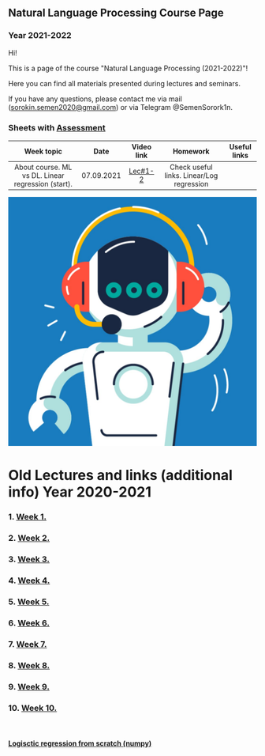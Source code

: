 ## Natural Language Processing Course Page 
### Year 2021-2022

Hi!

This is a page of the course "Natural Language Processing (2021-2022)"! 

Here you can find all materials presented during lectures and seminars.

If you have any questions, please contact me via mail (sorokin.semen2020@gmail.com) or via Telegram @SemenSorork1n. 

### Sheets with [Assessment](https://docs.google.com/spreadsheets/d/1tzAz0W3_1bPFlKiQj8q2U18B655kcA2fiH9dy9qiyxE/edit?usp=sharing)


| Week topic | Date | Video link | Homework | Useful links |
| :---: | :---: | :---: | :---: | :---: |
| About course. ML vs DL. Linear regression (start).| 07.09.2021 | [Lec#1-2](https://youtu.be/KUF4ayMG7-E)  | Check useful links. Linear/Log regression |  |



![Screenshot](Natural-language-processing.jpeg)



# Old Lectures and links (additional info) Year 2020-2021


### 1. [Week 1.](https://www.youtube.com/watch?v=OWt-5QUoLAk&t=1s)

### 2. [Week 2.](https://youtu.be/Qs-meOmQDZo)

### 3. [Week 3.](https://www.youtube.com/watch?v=NBigQQFGnhI) 

### 4. [Week 4.](https://www.youtube.com/watch?v=ap_-m2g4bzA)

### 5. [Week 5.](https://www.youtube.com/watch?v=HoPjRZuzzXQ)

### 6. [Week 6.](https://www.youtube.com/watch?v=KI4OX3Pkvh8)

### 7. [Week 7.](https://www.youtube.com/watch?v=XJxUiNGOQSA)

### 8. [Week 8.](https://www.youtube.com/watch?v=lTqw2vPpwXg&feature=youtu.be)

### 9. [Week 9.](https://www.youtube.com/watch?v=-iXCLBopJYI)

### 10. [Week 10.](https://www.youtube.com/watch?v=o2to82m9hsg)
 <br>

#### [Logisctic regression from scratch (numpy)](https://colab.research.google.com/drive/1kK3BrW7EF-MImTKl-L3QwRzaYVGPpzfw?usp=sharing) 

